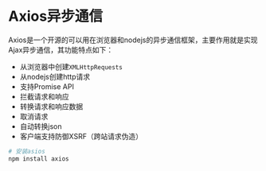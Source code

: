 # Axios异步通信
Axios是一个开源的可以用在浏览器和nodejs的异步通信框架，主要作用就是实现Ajax异步通信，其功能特点如下：
- 从浏览器中创建`XMLHttpRequests`
- 从nodejs创建http请求
- 支持Promise API
- 拦截请求和响应
- 转换请求和响应数据
- 取消请求
- 自动转换json
- 客户端支持防御XSRF（跨站请求伪造）

```bash
# 安装asios
npm install axios
```